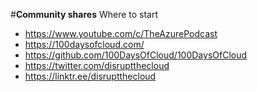 #**Community shares**
Where to start<br>
* https://www.youtube.com/c/TheAzurePodcast
* https://100daysofcloud.com/
* https://github.com/100DaysOfCloud/100DaysOfCloud
* https://twitter.com/disruptthecloud
* https://linktr.ee/disruptthecloud
